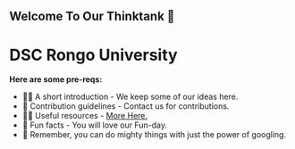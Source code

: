 ## Welcome To Our Thinktank 👋

# DSC Rongo University

**Here are some pre-reqs:**

- 🙋‍♀️ A short introduction - We keep some of our ideas here.
- 🌈 Contribution guidelines - Contact us for contributions.
- 👩‍💻 Useful resources - [More Here.](https://gdsc.community.dev/rongo-university/)
- 🍿 Fun facts - You will love our Fun-day.
- 🧙 Remember, you can do mighty things with just the power of googling.

